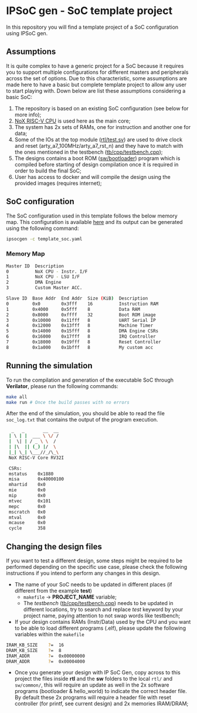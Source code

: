 # IPSoC gen - SoC template project

In this repository you will find a template project of a SoC configuration using IPSoC gen.

## Assumptions

It is quite complex to have a generic project for a SoC because it requires you to support multiple configurations for different masters and peripherals across the set of options. Due to this characteristic, some assumptions are made here to have a basic but complete template project to allow any user to start playing with. Down below are list these assumptions considering a basic SoC:

1. The repository is based on an existing SoC configuration (see below for more info);
2. [NoX RISC-V CPU](https://github.com/aignacio/nox) is used here as the main core;
3. The system has 2x sets of RAMs, one for instruction and another one for data;
4. Some of the IOs at the top module ([rtl/test.sv](rtl/test.sv)) are used to drive clock and reset (arty_a7_100MHz/arty_a7_rst_n) and they have to match with the ones mentioned in the testbench ([tb/cpp/testbench.cpp](tb/cpp/testbench.cpp));
5. The designs contains a boot ROM ([sw/bootloader](sw/bootloader)) program which is compiled before starting of design compilation once it is required in order to build the final SoC;
6. User has access to docker and will compile the design using the provided images (requires internet);

## SoC configuration

The SoC configuration used in this template follows the below memory map. This configuration is available [here](https://github.com/aignacio/ipsocgen/blob/main/ipsocgen/examples/template_soc.yaml) and its output can be generated using the following command:
```bash
ipsocgen -c template_soc.yaml
```

### Memory Map

```bash
Master ID  Description
0          NoX CPU - Instr. I/F
1          NoX CPU - LSU I/F
2          DMA Engine
3          Custom Master ACC.

Slave ID  Base Addr  End Addr  Size (KiB)  Description
0         0x0        0x3fff    16          Instruction RAM
1         0x4000     0x5fff    8           Data RAM
2         0x8000     0xffff    32          Boot ROM image
3         0x10000    0x11fff   8           UART Serial IP
4         0x12000    0x13fff   8           Machine Timer
5         0x14000    0x15fff   8           DMA Engine CSRs
6         0x16000    0x17fff   8           IRQ Controller
7         0x18000    0x19fff   8           Reset Controller
8         0x1a000    0x1bfff   8           My custom acc
```

## Running the simulation

To run the compilation and generation of the executable SoC through **Verilator**, please run the following commands:
```bash
make all
make run # Once the build passes with no errors
```
After the end of the simulation, you should be able to read the file `soc_log.txt` that contains the output of the program execution.
```bash
  _   _       __  __
 | \ | |  ___ \ \/ /
 |  \| | / _ \ \  /
 | |\  || (_) |/  \
 |_| \_| \___//_/\_\
 NoX RISC-V Core RV32I

 CSRs:
 mstatus 	0x1880
 misa    	0x40000100
 mhartid 	0x0
 mie     	0x0
 mip     	0x0
 mtvec   	0x101
 mepc    	0x0
 mscratch	0x0
 mtval   	0x0
 mcause  	0x0
 cycle   	358
```

## Changing the design files

If you want to test a different design, some steps might be required to be performed depending on the specific use case, please check the following instructions if you intend to perform any changes in this design.

* The name of your SoC needs to be updated in different places (if different from the example **test**)
  * `makefile` -> **PROJECT_NAME** variable;
  * The *testbench* ([tb/cpp/testbench.cpp](tb/cpp/testbench.cpp)) needs to be updated in different locations, try to search and replace *test* keyword by your project name, paying attention to not swap words like testbench;
* If your design contains RAMs (Instr/Data) used by the CPU and you want to be able to load different programs (.elf), please update the following variables within the `makefile`
```bash
IRAM_KB_SIZE	?=	16
DRAM_KB_SIZE	?=	8
IRAM_ADDR		?=	0x00000000
DRAM_ADDR		?=	0x00004000
```
* Once you generate your design with IP SoC Gen, copy across to this project the files inside **rtl** and the **sw** folders to the local `rtl/` and `sw/common/`, this will require an update as well in the 2x software programs (bootloader & hello_world) to indicate the correct header file. By default these 2x programs will require a header file with reset controller (for printf, see current design) and 2x memories IRAM/DRAM;
